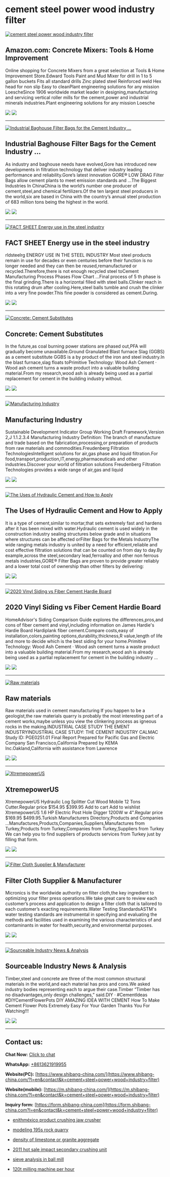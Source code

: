 # cement steel power wood industry filter

<a href="https://swt.shibang-china.com/?l=en&img&k=cement+steel+power+wood+industry+filter" target="_blank">![cement steel power wood industry filter](http://static.shibang-china.com/all-800x300/154.jpg)</a>

## Amazon.com: Concrete Mixers: Tools &amp; Home Improvement
Online shopping for Concrete Mixers from a great selection at Tools &amp; Home Improvement Store.Edward Tools Paint and Mud Mixer for drill in 1 to 5 gallon buckets Fits all standard drills Zinc plated steel Reinforced weld Hex head for non slip Easy to cleanPlant engineering solutions for any mission LoescheSince 1906 worldwide market leader in designing,manufacturing and servicing vertical roller mills for the cement,power and industrial minerals industries.Plant engineering solutions for any mission Loesche


<a href="https://whatsapp.shibangsoft.com/WhatsApp.php" target="_blank" title="WhatsApp">![](http://static.shibang-china.com/icon/whatsapp.png)</a> <a href="https://swt.shibang-china.com/?l=en&icon&k=cement+steel+power+wood+industry+filter" target="_blank">![](http://static.shibang-china.com/icon/chat-en.png)</a>

---

<a href="https://swt.shibang-china.com/?l=en&img&k=cement+steel+power+wood+industry+filter" target="_blank">![Industrial Baghouse Filter Bags for the Cement Industry …](http://static.shibang-china.com/all-800x300/635.jpg)</a>

## Industrial Baghouse Filter Bags for the Cement Industry …
As industry and baghouse needs have evolved,Gore has introduced new developments in filtration technology that deliver industry leading performance and reliability.Gore’s latest innovation GORE&#174; LOW DRAG Filter Bags allow cement plants to meet emission standards and …The Biggest Industries In ChinaChina is the world’s number one producer of cement,steel,and chemical fertilizers.Of the ten largest steel producers in the world,six are based in China with the country’s annual steel production of 683 million tons being the highest in the world.


<a href="https://whatsapp.shibangsoft.com/WhatsApp.php" target="_blank" title="WhatsApp">![](http://static.shibang-china.com/icon/whatsapp.png)</a> <a href="https://swt.shibang-china.com/?l=en&icon&k=cement+steel+power+wood+industry+filter" target="_blank">![](http://static.shibang-china.com/icon/chat-en.png)</a>

---

<a href="https://swt.shibang-china.com/?l=en&img&k=cement+steel+power+wood+industry+filter" target="_blank">![FACT SHEET Energy use in the steel industry](http://static.shibang-china.com/all-800x300/486.jpg)</a>

## FACT SHEET Energy use in the steel industry
rldsteelrg ENERGY USE IN THE STEEL INDUSTRY Most steel products remain in use for decades or even centuries before their function is no longer needed and they can then be reused,remanufactured or recycled.Therefore,there is not enough recycled steel toCement Manufacturing Process Phases Flow Chart …Final process of 5 th phase is the final grinding.There is a horizontal filled with steel balls.Clinker reach in this rotating drum after cooling.Here,steel balls tumble and crush the clinker into a very fine powder.This fine powder is considered as cement.During.


<a href="https://whatsapp.shibangsoft.com/WhatsApp.php" target="_blank" title="WhatsApp">![](http://static.shibang-china.com/icon/whatsapp.png)</a> <a href="https://swt.shibang-china.com/?l=en&icon&k=cement+steel+power+wood+industry+filter" target="_blank">![](http://static.shibang-china.com/icon/chat-en.png)</a>

---

<a href="https://swt.shibang-china.com/?l=en&img&k=cement+steel+power+wood+industry+filter" target="_blank">![Concrete: Cement Substitutes](http://static.shibang-china.com/all-800x300/949.jpg)</a>

## Concrete: Cement Substitutes
In the future,as coal burning power stations are phased out,PFA will gradually become unavailable.Ground Granulated Blast furnace Slag (GGBS) as a cement substitute GGBS is a by product of the iron and steel industry.In the blast furnace,slag floats toPrimitive Technology: Wood Ash Cement&nbsp;&#0183;&#32;Wood ash cement turns a waste product into a valuable building material.From my research,wood ash is already being used as a partial replacement for cement in the building industry without.


<a href="https://whatsapp.shibangsoft.com/WhatsApp.php" target="_blank" title="WhatsApp">![](http://static.shibang-china.com/icon/whatsapp.png)</a> <a href="https://swt.shibang-china.com/?l=en&icon&k=cement+steel+power+wood+industry+filter" target="_blank">![](http://static.shibang-china.com/icon/chat-en.png)</a>

---

<a href="https://swt.shibang-china.com/?l=en&img&k=cement+steel+power+wood+industry+filter" target="_blank">![Manufacturing Industry](http://static.shibang-china.com/all-800x300/1064.jpg)</a>

## Manufacturing Industry
Sustainable Development Indicator Group Working Draft Framework,Version 2,J 1.1.2.3.4 Manufacturing Industry Definition: The branch of manufacture and trade based on the fabrication,processing,or preparation of products from raw materials and commodities.Freudenberg Filtration TechnologiesIntelligent solutions for air,gas phase and liquid filtration.For food,transport,production,IT,energy,pharmaceuticals and other industries.Discover your world of filtration solutions Freudenberg Filtration Technologies provides a wide range of air,gas and liquid


<a href="https://whatsapp.shibangsoft.com/WhatsApp.php" target="_blank" title="WhatsApp">![](http://static.shibang-china.com/icon/whatsapp.png)</a> <a href="https://swt.shibang-china.com/?l=en&icon&k=cement+steel+power+wood+industry+filter" target="_blank">![](http://static.shibang-china.com/icon/chat-en.png)</a>

---

<a href="https://swt.shibang-china.com/?l=en&img&k=cement+steel+power+wood+industry+filter" target="_blank">![The Uses of Hydraulic Cement and How to Apply](http://static.shibang-china.com/all-800x300/1395.jpg)</a>

## The Uses of Hydraulic Cement and How to Apply
It is a type of cement,similar to mortar,that sets extremely fast and hardens after it has been mixed with water.Hydraulic cement is used widely in the construction industry sealing structures below grade and in situations where structures can be affected orFilter Bags for the Metals IndustryThe wide ranging metals industry is united by a need for efficient,reliable and cost effective filtration solutions that can be counted on from day to day.By example,across the steel,secondary lead,ferroalloy and other non ferrous metals industries,GORE&#174; Filter Bags are proven to provide greater reliably and a lower total cost of ownership than other filters by delivering:


<a href="https://whatsapp.shibangsoft.com/WhatsApp.php" target="_blank" title="WhatsApp">![](http://static.shibang-china.com/icon/whatsapp.png)</a> <a href="https://swt.shibang-china.com/?l=en&icon&k=cement+steel+power+wood+industry+filter" target="_blank">![](http://static.shibang-china.com/icon/chat-en.png)</a>

---

<a href="https://swt.shibang-china.com/?l=en&img&k=cement+steel+power+wood+industry+filter" target="_blank">![2020 Vinyl Siding vs Fiber Cement Hardie Board](http://static.shibang-china.com/all-800x300/1526.jpg)</a>

## 2020 Vinyl Siding vs Fiber Cement Hardie Board
HomeAdvisor's Siding Comparison Guide explores the differences,pros,and cons of fiber cement and vinyl,including information on James Hardie's Hardie Board Hardiplank fiber cement.Compare costs,easy of installation,colors,painting options,durability,thickness,R value,length of life and more to decide which is the best siding for your home.Primitive Technology: Wood Ash Cement&nbsp;&#0183;&#32;Wood ash cement turns a waste product into a valuable building material.From my research,wood ash is already being used as a partial replacement for cement in the building industry …


<a href="https://whatsapp.shibangsoft.com/WhatsApp.php" target="_blank" title="WhatsApp">![](http://static.shibang-china.com/icon/whatsapp.png)</a> <a href="https://swt.shibang-china.com/?l=en&icon&k=cement+steel+power+wood+industry+filter" target="_blank">![](http://static.shibang-china.com/icon/chat-en.png)</a>

---

<a href="https://swt.shibang-china.com/?l=en&img&k=cement+steel+power+wood+industry+filter" target="_blank">![Raw materials](http://static.shibang-china.com/all-800x300/338.jpg)</a>

## Raw materials
Raw materials used in cement manufacturing If you happen to be a geologist,the raw materials quarry is probably the most interesting part of a cement works,maybe unless you view the clinkering process as igneous rocks in the making.INDUSTRIAL CASE STUDY THE EMENT INDUSTRYINDUSTRIAL CASE STUDY: THE CEMENT INDUSTRY CALMAC Study ID: PGE0251.01 Final Report Prepared for Pacific Gas and Electric Company San Francisco,California Prepared by KEMA Inc.Oakland,California with assistance from Lawrence


<a href="https://whatsapp.shibangsoft.com/WhatsApp.php" target="_blank" title="WhatsApp">![](http://static.shibang-china.com/icon/whatsapp.png)</a> <a href="https://swt.shibang-china.com/?l=en&icon&k=cement+steel+power+wood+industry+filter" target="_blank">![](http://static.shibang-china.com/icon/chat-en.png)</a>

---

<a href="https://swt.shibang-china.com/?l=en&img&k=cement+steel+power+wood+industry+filter" target="_blank">![XtremepowerUS](http://static.shibang-china.com/all-800x300/611.jpg)</a>

## XtremepowerUS
XtremepowerUS Hydraulic Log Splitter Cut Wood Mobile 12 Tons Cutter.Regular price $154.95 $399.95 Add to cart Add to wishlist XtremepowerUS 1.6 HP Electric Post Hole Digger 1200W w 4&quot;.Regular price $169.95 $499.95.Turkish Manufacturers Directory,Products and Companies …Manufactures,Products,Companies,Suppliers,Manufactures from Turkey,Products from Turkey,Companies from Turkey,Suppliers from Turkey We can help you to find suppliers of products services from Turkey just by filling that form.


<a href="https://whatsapp.shibangsoft.com/WhatsApp.php" target="_blank" title="WhatsApp">![](http://static.shibang-china.com/icon/whatsapp.png)</a> <a href="https://swt.shibang-china.com/?l=en&icon&k=cement+steel+power+wood+industry+filter" target="_blank">![](http://static.shibang-china.com/icon/chat-en.png)</a>

---

<a href="https://swt.shibang-china.com/?l=en&img&k=cement+steel+power+wood+industry+filter" target="_blank">![Filter Cloth Supplier &amp; Manufacturer](http://static.shibang-china.com/all-800x300/1464.jpg)</a>

## Filter Cloth Supplier &amp; Manufacturer
Micronics is the worldwide authority on filter cloth,the key ingredient to optimizing your filter press operations.We take great care to review each customer’s process and application to design a filter cloth that is tailored to each customer’s exacting requirements.Water Testing StandardsASTM's water testing standards are instrumental in specifying and evaluating the methods and facilities used in examining the various characteristics of and contaminants in water for health,security,and environmental purposes.


<a href="https://whatsapp.shibangsoft.com/WhatsApp.php" target="_blank" title="WhatsApp">![](http://static.shibang-china.com/icon/whatsapp.png)</a> <a href="https://swt.shibang-china.com/?l=en&icon&k=cement+steel+power+wood+industry+filter" target="_blank">![](http://static.shibang-china.com/icon/chat-en.png)</a>

---

<a href="https://swt.shibang-china.com/?l=en&img&k=cement+steel+power+wood+industry+filter" target="_blank">![Sourceable Industry News &amp; Analysis](http://static.shibang-china.com/all-800x300/1217.jpg)</a>

## Sourceable Industry News &amp; Analysis
Timber,steel and concrete are three of the most common structural materials in the world,and each material has pros and cons.We asked industry bodies representing each to argue their case.Timber “Timber has no disadvantages,only design challenges,” said.DIY&nbsp;&#0183;&#32;#CementIdeas #DIYCementFlowerPots DIY AMAZING IDEA WITH CEMENT How To Make Cement Flower Pots Extremely Easy For Your Garden Thanks You For Watching!!!


<a href="https://whatsapp.shibangsoft.com/WhatsApp.php" target="_blank" title="WhatsApp">![](http://static.shibang-china.com/icon/whatsapp.png)</a> <a href="https://swt.shibang-china.com/?l=en&icon&k=cement+steel+power+wood+industry+filter" target="_blank">![](http://static.shibang-china.com/icon/chat-en.png)</a>

---
## Contact us:

**Chat Now:** [Click to chat](https://swt.shibang-china.com?l=en&contact&k=cement+steel+power+wood+industry+filter)

**WhatsApp:**  [+8613621919955](https://whatsapp.shibangsoft.com/WhatsApp.php)

**Website(PC):** [https://www.shibang-china.com/](https://www.shibang-china.com/?l=en&contact&k=cement+steel+power+wood+industry+filter)

**Website(mobile):** [https://m.shibang-china.com/](https://m.shibang-china.com/?l=en&contact&k=cement+steel+power+wood+industry+filter)

**Inquiry form:** [https://form.shibang-china.com](https://form.shibang-china.com?l=en&contact&k=cement+steel+power+wood+industry+filter)

* [enithméxico product crushing jaw crusher](../133/enithm%C3%A9xico%20product%20crushing%20jaw%20crusher.md)

* [modeling 195s rock quarry](../137/modeling%20195s%20rock%20quarry.md)

* [density of limestone or granite aggregate](../135/density%20of%20limestone%20or%20granite%20aggregate.md)

* [2011 hot sale impact secondary crushing unit](../136/2011%20hot%20sale%20impact%20secondary%20crushing%20unit.md)

* [sieve analysis in ball mill](../131/sieve%20analysis%20in%20ball%20mill.md)

* [120t milling machine per hour](../137/120t%20milling%20machine%20per%20hour.md)